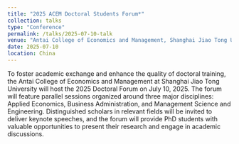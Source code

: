 ```yaml
---
title: "2025 ACEM Doctoral Students Forum*"
collection: talks
type: "Conference"
permalink: /talks/2025-07-10-talk
venue: "Antai College of Economics and Management, Shanghai Jiao Tong University"
date: 2025-07-10
location: China
---
```


To foster academic exchange and enhance the quality of doctoral training, the Antai College of Economics and Management at Shanghai Jiao Tong University will host the 2025 Doctoral Forum on July 10, 2025. The forum will feature parallel sessions organized around three major disciplines: Applied Economics, Business Administration, and Management Science and Engineering. Distinguished scholars in relevant fields will be invited to deliver keynote speeches, and the forum will provide PhD students with valuable opportunities to present their research and engage in academic discussions.
